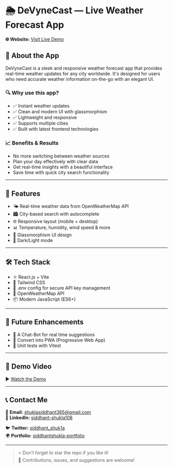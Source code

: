 # 🌦️ DeVyneCast — Live Weather Forecast App

**🌐 Website:** [Visit Live Demo](https://devynecast.netlify.app/)

## 🧭 About the App

DeVyneCast is a sleek and responsive weather forecast app that provides real-time weather updates for any city worldwide. It's designed for users who need accurate weather information on-the-go with an elegant UI.

### 🔍 Why use this app?

- ✅ Instant weather updates
- ✅ Clean and modern UI with glassmorphism
- ✅ Lightweight and responsive
- ✅ Supports multiple cities
- ✅ Built with latest frontend technologies

### 📈 Benefits & Results

- No more switching between weather sources
- Plan your day effectively with clear data
- Get real-time insights with a beautiful interface
- Save time with quick city search functionality

---

## 🚀 Features

- 🌤️ Real-time weather data from OpenWeatherMap API
- 🏙️ City-based search with autocomplete
- 🌐 Responsive layout (mobile + desktop)
- 📊 Temperature, humidity, wind speed & more
- 🎨 Glassmorphism UI design
- 🌙 Dark/Light mode 

---

## 🛠 Tech Stack

- ⚛️ React.js + Vite
- 💨 Tailwind CSS
- 🔐 .env config for secure API key management
- 🔗 OpenWeatherMap API
- 📦 Modern JavaScript (ES6+)

---

## 🧭 Future Enhancements

- 🤖 A Chat-Bot for real time suggestions
- 📱 Convert into PWA (Progressive Web App)
- 🧪 Unit tests with Vitest

---

## 🎥 Demo Video

▶️ [Watch the Demo](https://your-video-link.com)

---

## 📞 Contact Me

📧 **Email:** shuklasiddhant365@gmail.com  
💼 **LinkedIn:** [siddhant-shukla108](https://www.linkedin.com/in/siddhant-shukla108/) 

🐦 **Twitter:** [siddhant_shuk1a](https://x.com/siddhant_shuk1a)  
🌍 **Portfolio:** [siddhantshukla-portfolio](https://siddhantshukla-portfolio.netlify.app/)

---

> ⭐ Don’t forget to star the repo if you like it!  
> 🤝 Contributions, issues, and suggestions are welcome!
